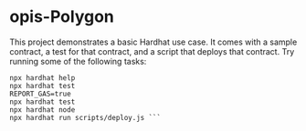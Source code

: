 # opis-Polygon
 
This project demonstrates a basic Hardhat use case.
It comes with a sample contract, a test for that contract, and a script that deploys that contract. 
Try running some of the following tasks: 
```shell 
npx hardhat help
npx hardhat test 
REPORT_GAS=true 
npx hardhat test 
npx hardhat node 
npx hardhat run scripts/deploy.js ```
